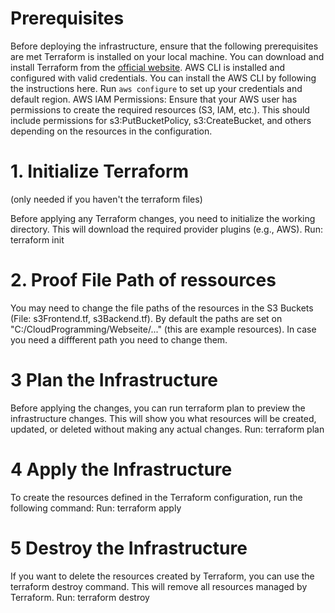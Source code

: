 # Prerequisites
Before deploying the infrastructure, ensure that the following prerequisites are met
    Terraform is installed on your local machine.
        You can download and install Terraform from the [official website](https://developer.hashicorp.com/terraform/install?product_intent=terraform).
AWS CLI is installed and configured with valid credentials.
You can install the AWS CLI by following the instructions here.
Run ``` aws configure ``` to set up your credentials and default region.
AWS IAM Permissions: Ensure that your AWS user has permissions to create the required resources (S3, IAM, etc.). This should include permissions for s3:PutBucketPolicy, s3:CreateBucket, and others depending on the resources in the configuration.
    
  # 1. Initialize Terraform 
  (only needed if you haven't the terraform files)

Before applying any Terraform changes, you need to initialize the working directory. This will download the required provider plugins (e.g., AWS).
Run:
    terraform init

# 2. Proof File Path of ressources
You may need to change the file paths of the resources in the S3 Buckets (File: s3Frontend.tf, s3Backend.tf). By default the paths are set on "C:/CloudProgramming/Webseite/..." (this are example resources). 
In case you need a diffferent path you need to change them.

# 3 Plan the Infrastructure

Before applying the changes, you can run terraform plan to preview the infrastructure changes. This will show you what resources will be created, updated, or deleted without making any actual changes.
Run:
   terraform plan

# 4 Apply the Infrastructure

To create the resources defined in the Terraform configuration, run the following command:
Run:
   terraform apply

# 5 Destroy the Infrastructure

If you want to delete the resources created by Terraform, you can use the terraform destroy command. This will remove all resources managed by Terraform.
Run:
    terraform destroy


